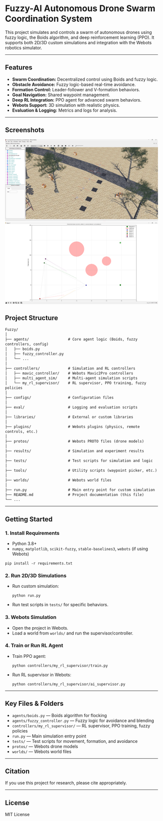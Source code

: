 # Fuzzy-AI Autonomous Drone Swarm Coordination System

This project simulates and controls a swarm of autonomous drones using fuzzy logic, the Boids algorithm, and deep reinforcement learning (PPO). It supports both 2D/3D custom simulations and integration with the Webots robotics simulator.

---

## Features
- **Swarm Coordination:** Decentralized control using Boids and fuzzy logic.
- **Obstacle Avoidance:** Fuzzy logic-based real-time avoidance.
- **Formation Control:** Leader-follower and V-formation behaviors.
- **Goal Navigation:** Shared waypoint management.
- **Deep RL Integration:** PPO agent for advanced swarm behaviors.
- **Webots Support:** 3D simulation with realistic physics.
- **Evaluation & Logging:** Metrics and logs for analysis.

---

## Screenshots

![2D Swarm Simulation](screenshots/2d_swarm.png)
![3D Webots Simulation](screenshots/3d_webots.png)

## Project Structure

```
Fuzzy/
│
├── agents/                  # Core agent logic (Boids, fuzzy controllers, config)
│   ├── boids.py
│   ├── fuzzy_controller.py
│   └── ...
│
├── controllers/             # Simulation and RL controllers
│   ├── mavic_controller/    # Webots Mavic2Pro controllers
│   ├── multi_agent_sim/     # Multi-agent simulation scripts
│   └── my_rl_supervisor/    # RL supervisor, PPO training, fuzzy policies
│
├── configs/                 # Configuration files
│
├── eval/                    # Logging and evaluation scripts
│
├── libraries/               # External or custom libraries
│
├── plugins/                 # Webots plugins (physics, remote controls, etc.)
│
├── protos/                  # Webots PROTO files (drone models)
│
├── results/                 # Simulation and experiment results
│
├── tests/                   # Test scripts for simulation and logic
│
├── tools/                   # Utility scripts (waypoint picker, etc.)
│
├── worlds/                  # Webots world files
│
├── run.py                   # Main entry point for custom simulation
├── README.md                # Project documentation (this file)
└── ...
```

---

## Getting Started

### 1. **Install Requirements**
- Python 3.8+
- `numpy`, `matplotlib`, `scikit-fuzzy`, `stable-baselines3`, `webots` (if using Webots)

```
pip install -r requirements.txt
```

### 2. **Run 2D/3D Simulations**
- Run custom simulation:
  ```
  python run.py
  ```
- Run test scripts in `tests/` for specific behaviors.

### 3. **Webots Simulation**
- Open the project in Webots.
- Load a world from `worlds/` and run the supervisor/controller.

### 4. **Train or Run RL Agent**
- Train PPO agent:
  ```
  python controllers/my_rl_supervisor/train.py
  ```
- Run RL supervisor in Webots:
  ```
  python controllers/my_rl_supervisor/ai_supervisor.py
  ```

---

## Key Files & Folders
- `agents/boids.py` — Boids algorithm for flocking
- `agents/fuzzy_controller.py` — Fuzzy logic for avoidance and blending
- `controllers/my_rl_supervisor/` — RL supervisor, PPO training, fuzzy policies
- `run.py` — Main simulation entry point
- `tests/` — Test scripts for movement, formation, and avoidance
- `protos/` — Webots drone models
- `worlds/` — Webots world files

---

## Citation
If you use this project for research, please cite appropriately.

---

## License
MIT License

